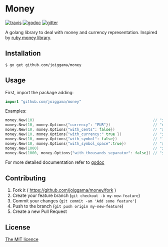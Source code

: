 # Money

[![travis](https://travis-ci.org/joiggama/money.svg)](https://travis-ci.org/joiggama/money)
[![godoc](https://godoc.org/github.com/joiggama/money?status.svg)](https://godoc.org/github.com/joiggama/money)
[![gitter](https://badges.gitter.im/Join%20Chat.svg)](https://gitter.im/joiggama/money?utm_source=badge&utm_medium=badge&utm_campaign=pr-badge)

A golang library to deal with money and currency representation.
Inspired by [ruby money library](http://rubymoney.github.io/money).

## Installation

    $ go get github.com/joiggama/money

## Usage

First, import the package adding:

```go
import "github.com/joiggama/money"
```

Examples:

```go
money.New(10)                                                     // "$10.00"
money.New(10, money.Options{"currency": "EUR"})                   // "€10.00"
money.New(10, money.Options{"with_cents": false})                 // "$10"
money.New(10, money.Options{"with_currency:" true })              // "$10.00 USD"
money.New(10, money.Options{"with_symbol": false})                // "10.00"
money.New(10, money.Options{"with_symbol_space":true})            // "$ 10.00"
money.New(1000)                                                   // "$1,000.00"
money.New(1000, money.Options{"with_thousands_separator": false}) // "$1000.00"
```

For more detailed documentation refer to [godoc](http://godoc.org/github.com/joiggama/money)

## Contributing

1. Fork it ( https://github.com/joiggama/money/fork )
2. Create your feature branch (`git checkout -b my-new-feature`)
3. Commit your changes (`git commit -am 'Add some feature'`)
4. Push to the branch (`git push origin my-new-feature`)
5. Create a new Pull Request

## License

[The MIT licence](LICENSE.md)
